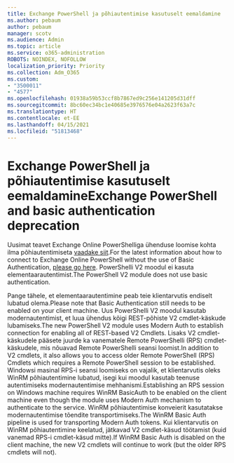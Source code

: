 ```yaml
---
title: Exchange PowerShell ja põhiautentimise kasutuselt eemaldamine
ms.author: pebaum
author: pebaum
manager: scotv
ms.audience: Admin
ms.topic: article
ms.service: o365-administration
ROBOTS: NOINDEX, NOFOLLOW
localization_priority: Priority
ms.collection: Adm_O365
ms.custom:
- "3500011"
- "4577"
ms.openlocfilehash: 01938a59b53ccf8b7867ed9c256e141205d31dff
ms.sourcegitcommit: 8bc60ec34bc1e40685e3976576e04a2623f63a7c
ms.translationtype: HT
ms.contentlocale: et-EE
ms.lasthandoff: 04/15/2021
ms.locfileid: "51813468"
---
```

# <a name="exchange-powershell-and-basic-authentication-deprecation"></a><span data-ttu-id="df47c-102">Exchange PowerShell ja põhiautentimise kasutuselt eemaldamine</span><span class="sxs-lookup"><span data-stu-id="df47c-102">Exchange PowerShell and basic authentication deprecation</span></span>

<span data-ttu-id="df47c-103">Uusimat teavet Exchange Online PowerShelliga ühenduse loomise kohta ilma põhiautentimiseta [vaadake siit](https://aka.ms/exops-docs).</span><span class="sxs-lookup"><span data-stu-id="df47c-103">For the latest information about how to connect to Exchange Online PowerShell without the use of Basic Authentication, [please go here](https://aka.ms/exops-docs).</span></span> <span data-ttu-id="df47c-104">PowerShelli V2 moodul ei kasuta elementaarautentimist.</span><span class="sxs-lookup"><span data-stu-id="df47c-104">The PowerShell V2 module does not use basic authentication.</span></span>

<span data-ttu-id="df47c-105">Pange tähele, et elementaarautentimine peab teie klientarvutis endiselt lubatud olema.</span><span class="sxs-lookup"><span data-stu-id="df47c-105">Please note that Basic Authentication still needs to be enabled on your client machine.</span></span>
<span data-ttu-id="df47c-106">Uus PowerShelli V2 moodul kasutab modernautentimist, et luua ühendus kõigi REST-põhiste V2 cmdlet-käskude lubamiseks.</span><span class="sxs-lookup"><span data-stu-id="df47c-106">The new PowerShell V2 module uses Modern Auth to establish connection for enabling all of REST-based V2 Cmdlets.</span></span> <span data-ttu-id="df47c-107">Lisaks V2 cmdlet-käskudele pääsete juurde ka vanematele Remote PowerShelli (RPS) cmdlet-käskudele, mis nõuavad Remote PowerShelli seansi loomist.</span><span class="sxs-lookup"><span data-stu-id="df47c-107">In addition to V2 cmdlets, it also allows you to access older Remote PowerShell (RPS) Cmdlets which requires a Remote PowerShell session to be established.</span></span> <span data-ttu-id="df47c-108">Windowsi masinal RPS-i seansi loomiseks on vajalik, et klientarvutis oleks WinRM põhiautentimine lubatud, isegi kui moodul kasutab teenuse autentimiseks modernautentimise mehhanismi.</span><span class="sxs-lookup"><span data-stu-id="df47c-108">Establishing an RPS session on Windows machine requires WinRM BasicAuth to be enabled on the client machine even though the module uses Modern Auth mechanism to authenticate to the service.</span></span> <span data-ttu-id="df47c-109">WinRM põhiautentimise konveierit kasutatakse modernautentimise tõendite transportimiseks.</span><span class="sxs-lookup"><span data-stu-id="df47c-109">The WinRM Basic Auth pipeline is used for transporting Modern Auth tokens.</span></span> <span data-ttu-id="df47c-110">Kui klientarvutis on WinRM põhiautentimine keelatud, jätkavad V2 cmdlet-käsud töötamist (kuid vanemad RPS-i cmdlet-käsud mitte).</span><span class="sxs-lookup"><span data-stu-id="df47c-110">If WinRM Basic Auth is disabled on the client machine, the new V2 cmdlets will continue to work (but the older RPS cmdlets will not).</span></span>
